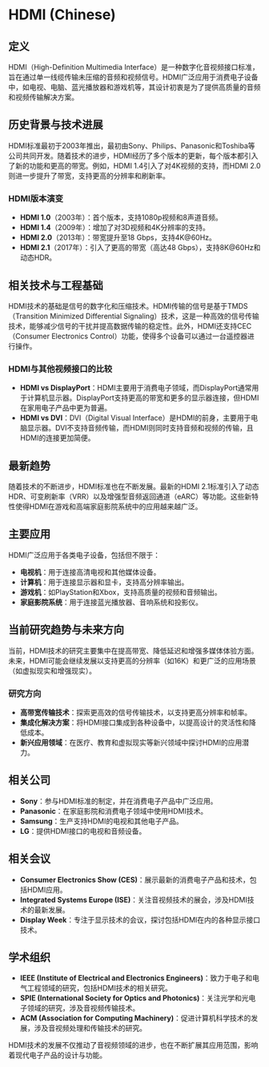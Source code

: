 # HDMI (Chinese)

## 定义
HDMI（High-Definition Multimedia Interface）是一种数字化音视频接口标准，旨在通过单一线缆传输未压缩的音频和视频信号。HDMI广泛应用于消费电子设备中，如电视、电脑、蓝光播放器和游戏机等，其设计初衷是为了提供高质量的音频和视频传输解决方案。

## 历史背景与技术进展
HDMI标准最初于2003年推出，最初由Sony、Philips、Panasonic和Toshiba等公司共同开发。随着技术的进步，HDMI经历了多个版本的更新，每个版本都引入了新的功能和更高的带宽。例如，HDMI 1.4引入了对4K视频的支持，而HDMI 2.0则进一步提升了带宽，支持更高的分辨率和刷新率。

### HDMI版本演变
- **HDMI 1.0**（2003年）：首个版本，支持1080p视频和8声道音频。
- **HDMI 1.4**（2009年）：增加了对3D视频和4K分辨率的支持。
- **HDMI 2.0**（2013年）：带宽提升至18 Gbps，支持4K@60Hz。
- **HDMI 2.1**（2017年）：引入了更高的带宽（高达48 Gbps），支持8K@60Hz和动态HDR。

## 相关技术与工程基础
HDMI技术的基础是信号的数字化和压缩技术。HDMI传输的信号是基于TMDS（Transition Minimized Differential Signaling）技术，这是一种高效的信号传输技术，能够减少信号的干扰并提高数据传输的稳定性。此外，HDMI还支持CEC（Consumer Electronics Control）功能，使得多个设备可以通过一台遥控器进行操作。

### HDMI与其他视频接口的比较
- **HDMI vs DisplayPort**：HDMI主要用于消费电子领域，而DisplayPort通常用于计算机显示器。DisplayPort支持更高的带宽和更多的显示器连接，但HDMI在家用电子产品中更为普遍。
- **HDMI vs DVI**：DVI（Digital Visual Interface）是HDMI的前身，主要用于电脑显示器。DVI不支持音频传输，而HDMI则同时支持音频和视频的传输，且HDMI的连接更加简便。

## 最新趋势
随着技术的不断进步，HDMI标准也在不断发展。最新的HDMI 2.1标准引入了动态HDR、可变刷新率（VRR）以及增强型音频返回通道（eARC）等功能。这些新特性使得HDMI在游戏和高端家庭影院系统中的应用越来越广泛。

## 主要应用
HDMI广泛应用于各类电子设备，包括但不限于：
- **电视机**：用于连接高清电视和其他媒体设备。
- **计算机**：用于连接显示器和显卡，支持高分辨率输出。
- **游戏机**：如PlayStation和Xbox，支持高质量的视频和音频输出。
- **家庭影院系统**：用于连接蓝光播放器、音响系统和投影仪。

## 当前研究趋势与未来方向
当前，HDMI技术的研究主要集中在提高带宽、降低延迟和增强多媒体体验方面。未来，HDMI可能会继续发展以支持更高的分辨率（如16K）和更广泛的应用场景（如虚拟现实和增强现实）。

### 研究方向
- **高带宽传输技术**：探索更高效的信号传输技术，以支持更高分辨率和帧率。
- **集成化解决方案**：将HDMI接口集成到各种设备中，以提高设计的灵活性和降低成本。
- **新兴应用领域**：在医疗、教育和虚拟现实等新兴领域中探讨HDMI的应用潜力。

## 相关公司
- **Sony**：参与HDMI标准的制定，并在消费电子产品中广泛应用。
- **Panasonic**：在家庭影院和消费电子领域中使用HDMI技术。
- **Samsung**：生产支持HDMI的电视和其他电子产品。
- **LG**：提供HDMI接口的电视和音频设备。

## 相关会议
- **Consumer Electronics Show (CES)**：展示最新的消费电子产品和技术，包括HDMI应用。
- **Integrated Systems Europe (ISE)**：关注音视频技术的展会，涉及HDMI技术的最新发展。
- **Display Week**：专注于显示技术的会议，探讨包括HDMI在内的各种显示接口技术。

## 学术组织
- **IEEE (Institute of Electrical and Electronics Engineers)**：致力于电子和电气工程领域的研究，包括HDMI技术的相关研究。
- **SPIE (International Society for Optics and Photonics)**：关注光学和光电子领域的研究，涉及音视频传输技术。
- **ACM (Association for Computing Machinery)**：促进计算机科学技术的发展，涉及音视频处理和传输技术的研究。 

HDMI技术的发展不仅推动了音视频领域的进步，也在不断扩展其应用范围，影响着现代电子产品的设计与功能。